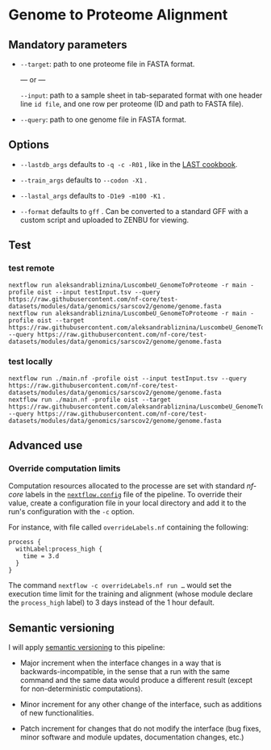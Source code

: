 # Genome to Proteome Alignment

## Mandatory parameters

 * `--target`: path to one proteome file in FASTA format.

   — or —

   `--input`: path to a sample sheet in tab-separated format with one header
   line `id	file`, and one row per proteome (ID and path to FASTA file).


 * `--query`: path to one genome file in FASTA format.

## Options

 * `--lastdb_args` defaults to `-q -c -R01` , like in the
   [LAST cookbook](https://gitlab.com/mcfrith/last/-/blob/main/doc/last-cookbook.rst).

 * `--train_args` defaults to `--codon -X1` .

 * `--lastal_args` defaults to `-D1e9 -m100 -K1` .

 * `--format` defaults to `gff` . Can be converted to a standard GFF with a custom script
   and uploaded to ZENBU for viewing.

## Test

### test remote

    nextflow run aleksandrabliznina/LuscombeU_GenomeToProteome -r main -profile oist --input testInput.tsv --query https://raw.githubusercontent.com/nf-core/test-datasets/modules/data/genomics/sarscov2/genome/genome.fasta
    nextflow run aleksandrabliznina/LuscombeU_GenomeToProteome -r main -profile oist --target https://raw.githubusercontent.com/aleksandrabliznina/LuscombeU_GenomeToProteome/main/sarscov2.protein.fasta --query https://raw.githubusercontent.com/nf-core/test-datasets/modules/data/genomics/sarscov2/genome/genome.fasta

### test locally

    nextflow run ./main.nf -profile oist --input testInput.tsv --query https://raw.githubusercontent.com/nf-core/test-datasets/modules/data/genomics/sarscov2/genome/genome.fasta
    nextflow run ./main.nf -profile oist --target https://raw.githubusercontent.com/aleksandrabliznina/LuscombeU_GenomeToProteome/main/sarscov2.protein.fasta --query https://raw.githubusercontent.com/nf-core/test-datasets/modules/data/genomics/sarscov2/genome/genome.fasta


## Advanced use

### Override computation limits

Computation resources allocated to the processe are set with standard _nf-core_
labels in the [`nextflow.config`](./nextflow.config) file of the pipeline.  To
override their value, create a configuration file in your local directory and
add it to the run's configuration with the `-c` option.

For instance, with file called `overrideLabels.nf` containing the following:

```
process {
  withLabel:process_high {
    time = 3.d
  }
}
```

The command `nextflow -c overrideLabels.nf run …` would set the execution time
limit for the training and alignment (whose module declare the `process_high`
label) to 3 days instead of the 1 hour default.


## Semantic versioning

I will apply [semantic versioning](https://semver.org/) to this pipeline:

 - Major increment when the interface changes in a way that is
   backwards-incompatible, in the sense that a run with the same command and
   the same data would produce a different result (except for non-deterministic
   computations).

 - Minor increment for any other change of the interface, such as additions of
   new functionalities.

 - Patch increment for changes that do not modify the interface (bug fixes,
   minor software and module updates, documentation changes, etc.)
